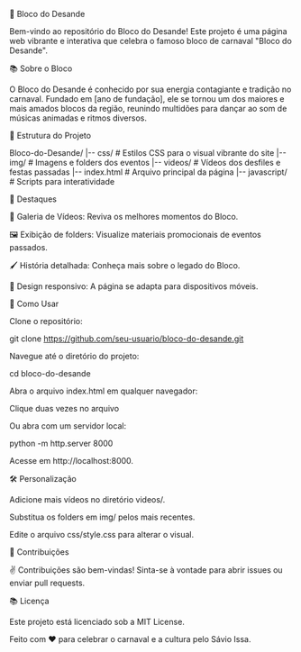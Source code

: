 🎉 Bloco do Desande

Bem-vindo ao repositório do Bloco do Desande! Este projeto é uma página web vibrante e interativa que celebra o famoso bloco de carnaval "Bloco do Desande".

📚 Sobre o Bloco

O Bloco do Desande é conhecido por sua energia contagiante e tradição no carnaval. Fundado em [ano de fundação], ele se tornou um dos maiores e mais amados blocos da região, reunindo multidões para dançar ao som de músicas animadas e ritmos diversos.


📃 Estrutura do Projeto

Bloco-do-Desande/
|-- css/          # Estilos CSS para o visual vibrante do site
|-- img/          # Imagens e folders dos eventos
|-- videos/       # Vídeos dos desfiles e festas passadas
|-- index.html    # Arquivo principal da página
|-- javascript/   # Scripts para interatividade

🎤 Destaques

🎥 Galeria de Vídeos: Reviva os melhores momentos do Bloco.

🖼️ Exibição de folders: Visualize materiais promocionais de eventos passados.

🖌️ História detalhada: Conheça mais sobre o legado do Bloco.

📲 Design responsivo: A página se adapta para dispositivos móveis.

🚀 Como Usar

Clone o repositório:

git clone https://github.com/seu-usuario/bloco-do-desande.git

Navegue até o diretório do projeto:

cd bloco-do-desande

Abra o arquivo index.html em qualquer navegador:

Clique duas vezes no arquivo

Ou abra com um servidor local:

python -m http.server 8000

Acesse em http://localhost:8000.

🛠️ Personalização

Adicione mais vídeos no diretório videos/.

Substitua os folders em img/ pelos mais recentes.

Edite o arquivo css/style.css para alterar o visual.

🌟 Contribuições

✌️ Contribuições são bem-vindas! Sinta-se à vontade para abrir issues ou enviar pull requests.

📚 Licença

Este projeto está licenciado sob a MIT License.

Feito com ❤️ para celebrar o carnaval e a cultura pelo Sávio Issa.
